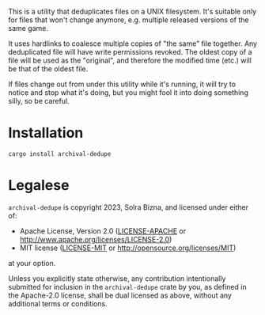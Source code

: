 This is a utility that deduplicates files on a UNIX filesystem. It's suitable only for files that won't change anymore, e.g. multiple released versions of the same game.

It uses hardlinks to coalesce multiple copies of "the same" file together. Any deduplicated file will have write permissions revoked. The oldest copy of a file will be used as the "original", and therefore the modified time (etc.) will be that of the oldest file.

If files change out from under this utility while it's running, it will try to notice and stop what it's doing, but you might fool it into doing something silly, so be careful.

# Installation

`cargo install archival-dedupe`

# Legalese

`archival-dedupe` is copyright 2023, Solra Bizna, and licensed under either of:

 * Apache License, Version 2.0
   ([LICENSE-APACHE](LICENSE-APACHE) or
   <http://www.apache.org/licenses/LICENSE-2.0>)
 * MIT license
   ([LICENSE-MIT](LICENSE-MIT) or <http://opensource.org/licenses/MIT>)

at your option.

Unless you explicitly state otherwise, any contribution intentionally
submitted for inclusion in the `archival-dedupe` crate by you, as defined
in the Apache-2.0 license, shall be dual licensed as above, without any
additional terms or conditions.
